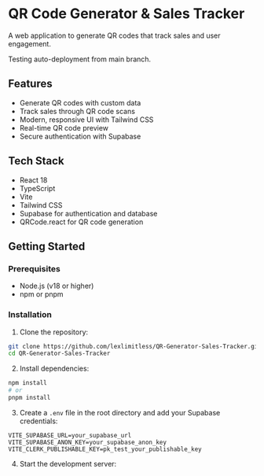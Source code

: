# QR Code Generator & Sales Tracker

A web application to generate QR codes that track sales and user engagement.

Testing auto-deployment from main branch.

## Features

- Generate QR codes with custom data
- Track sales through QR code scans
- Modern, responsive UI with Tailwind CSS
- Real-time QR code preview
- Secure authentication with Supabase

## Tech Stack

- React 18
- TypeScript
- Vite
- Tailwind CSS
- Supabase for authentication and database
- QRCode.react for QR code generation

## Getting Started

### Prerequisites

- Node.js (v18 or higher)
- npm or pnpm

### Installation

1. Clone the repository:
```bash
git clone https://github.com/lexlimitless/QR-Generator-Sales-Tracker.git
cd QR-Generator-Sales-Tracker
```

2. Install dependencies:
```bash
npm install
# or
pnpm install
```

3. Create a `.env` file in the root directory and add your Supabase credentials:
```env
VITE_SUPABASE_URL=your_supabase_url
VITE_SUPABASE_ANON_KEY=your_supabase_anon_key
VITE_CLERK_PUBLISHABLE_KEY=pk_test_your_publishable_key
```

4. Start the development server:
```